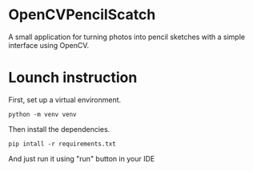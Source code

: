 # OpenCVPencilScatch
A small application for turning photos into pencil sketches
with a simple interface using OpenCV.
# Lounch instruction
First, set up a virtual environment.
```shell
python -m venv venv
```
Then install the dependencies.
```shell
pip intall -r requirements.txt
```
And just run it using "run" button in your IDE
